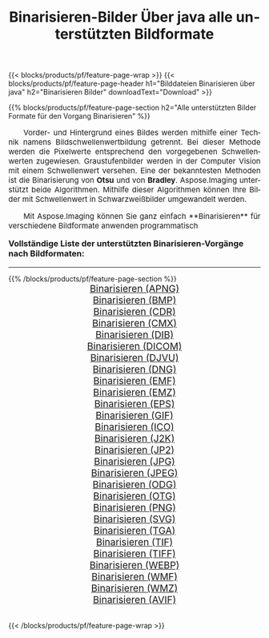 ﻿---
title: Binarisieren-Bilder Über java alle unterstützten Bildformate 
weight: 3920
url: /de/java/binarize/ 
lang: de
langdirlevel: 2
locales: zh-hans,ja,it,ru,de,es,fr,nl,id,lt,pl,pt,vi,tr,ko,zh-hant,ar,hi,th,sv,cs,uk,he
description: Mit Aspose.Imaging können Sie ganz einfach Binarisieren Bilder über java
---

{{< blocks/products/pf/feature-page-wrap >}}
{{< blocks/products/pf/feature-page-header h1="Bilddateien Binarisieren über java" h2="Binarisieren Bilder" downloadText="Download" >}}


{{% blocks/products/pf/feature-page-section  h2="Alle unterstützten Bilder Formate für den Vorgang Binarisieren" %}}
<p align="justify" style="text-indent:2em;font-size:15px;">
Vorder- und Hintergrund eines Bildes werden mithilfe einer Technik namens Bildschwellenwertbildung getrennt. Bei dieser Methode werden die Pixelwerte entsprechend den vorgegebenen Schwellenwerten zugewiesen. Graustufenbilder werden in der Computer Vision mit einem Schwellenwert versehen. Eine der bekanntesten Methoden ist die Binarisierung von <b>Otsu</b> und von <b>Bradley</b>. Aspose.Imaging unterstützt beide Algorithmen. Mithilfe dieser Algorithmen können Ihre Bilder mit Schwellenwert in Schwarzweißbilder umgewandelt werden.
</p>
<p align="justify" style="text-indent:2em;font-size:15px;">
Mit Aspose.Imaging können Sie ganz einfach **Binarisieren** für verschiedene Bildformate anwenden programmatisch
</p>
<h3 style="margin-top:16px;">
Vollständige Liste der unterstützten Binarisieren-Vorgänge nach Bildformaten:
</h3>
<hr/>
{{% /blocks/products/pf/feature-page-section %}}
<div class="container-fluid productfamilypage bg-gray">
    <div class="convertypes bg-gray agp-content section">
        <div class="container">
		<div class="row other-converters" style="gap: 10px;font-size: 19px;text-align:center;">
		    <div class='col-md-3 other-converter remove-lp remove-rp'><a href="/imaging/de/java/binarize/apng/" style="padding:15px;">Binarisieren (APNG)</a></div><div class='col-md-3 other-converter remove-lp remove-rp'><a href="/imaging/de/java/binarize/bmp/" style="padding:15px;">Binarisieren (BMP)</a></div><div class='col-md-3 other-converter remove-lp remove-rp'><a href="/imaging/de/java/binarize/cdr/" style="padding:15px;">Binarisieren (CDR)</a></div><div class='col-md-3 other-converter remove-lp remove-rp'><a href="/imaging/de/java/binarize/cmx/" style="padding:15px;">Binarisieren (CMX)</a></div><div class='col-md-3 other-converter remove-lp remove-rp'><a href="/imaging/de/java/binarize/dib/" style="padding:15px;">Binarisieren (DIB)</a></div><div class='col-md-3 other-converter remove-lp remove-rp'><a href="/imaging/de/java/binarize/dicom/" style="padding:15px;">Binarisieren (DICOM)</a></div><div class='col-md-3 other-converter remove-lp remove-rp'><a href="/imaging/de/java/binarize/djvu/" style="padding:15px;">Binarisieren (DJVU)</a></div><div class='col-md-3 other-converter remove-lp remove-rp'><a href="/imaging/de/java/binarize/dng/" style="padding:15px;">Binarisieren (DNG)</a></div><div class='col-md-3 other-converter remove-lp remove-rp'><a href="/imaging/de/java/binarize/emf/" style="padding:15px;">Binarisieren (EMF)</a></div><div class='col-md-3 other-converter remove-lp remove-rp'><a href="/imaging/de/java/binarize/emz/" style="padding:15px;">Binarisieren (EMZ)</a></div><div class='col-md-3 other-converter remove-lp remove-rp'><a href="/imaging/de/java/binarize/eps/" style="padding:15px;">Binarisieren (EPS)</a></div><div class='col-md-3 other-converter remove-lp remove-rp'><a href="/imaging/de/java/binarize/gif/" style="padding:15px;">Binarisieren (GIF)</a></div><div class='col-md-3 other-converter remove-lp remove-rp'><a href="/imaging/de/java/binarize/ico/" style="padding:15px;">Binarisieren (ICO)</a></div><div class='col-md-3 other-converter remove-lp remove-rp'><a href="/imaging/de/java/binarize/j2k/" style="padding:15px;">Binarisieren (J2K)</a></div><div class='col-md-3 other-converter remove-lp remove-rp'><a href="/imaging/de/java/binarize/jp2/" style="padding:15px;">Binarisieren (JP2)</a></div><div class='col-md-3 other-converter remove-lp remove-rp'><a href="/imaging/de/java/binarize/jpg/" style="padding:15px;">Binarisieren (JPG)</a></div><div class='col-md-3 other-converter remove-lp remove-rp'><a href="/imaging/de/java/binarize/jpeg/" style="padding:15px;">Binarisieren (JPEG)</a></div><div class='col-md-3 other-converter remove-lp remove-rp'><a href="/imaging/de/java/binarize/odg/" style="padding:15px;">Binarisieren (ODG)</a></div><div class='col-md-3 other-converter remove-lp remove-rp'><a href="/imaging/de/java/binarize/otg/" style="padding:15px;">Binarisieren (OTG)</a></div><div class='col-md-3 other-converter remove-lp remove-rp'><a href="/imaging/de/java/binarize/png/" style="padding:15px;">Binarisieren (PNG)</a></div><div class='col-md-3 other-converter remove-lp remove-rp'><a href="/imaging/de/java/binarize/svg/" style="padding:15px;">Binarisieren (SVG)</a></div><div class='col-md-3 other-converter remove-lp remove-rp'><a href="/imaging/de/java/binarize/tga/" style="padding:15px;">Binarisieren (TGA)</a></div><div class='col-md-3 other-converter remove-lp remove-rp'><a href="/imaging/de/java/binarize/tif/" style="padding:15px;">Binarisieren (TIF)</a></div><div class='col-md-3 other-converter remove-lp remove-rp'><a href="/imaging/de/java/binarize/tiff/" style="padding:15px;">Binarisieren (TIFF)</a></div><div class='col-md-3 other-converter remove-lp remove-rp'><a href="/imaging/de/java/binarize/webp/" style="padding:15px;">Binarisieren (WEBP)</a></div><div class='col-md-3 other-converter remove-lp remove-rp'><a href="/imaging/de/java/binarize/wmf/" style="padding:15px;">Binarisieren (WMF)</a></div><div class='col-md-3 other-converter remove-lp remove-rp'><a href="/imaging/de/java/binarize/wmz/" style="padding:15px;">Binarisieren (WMZ)</a></div><div class='col-md-3 other-converter remove-lp remove-rp'><a href="/imaging/de/java/binarize/avif/" style="padding:15px;">Binarisieren (AVIF)</a></div>
                </div>
        </div>
    </div>
</div>
<br/>

{{< /blocks/products/pf/feature-page-wrap >}}
